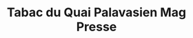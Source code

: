 ---
title: "Tabac du Quai Palavasien Mag Presse"
url: /palavas-les-flots/tabac-du-quai-palavasien-mag-presse/
shop: Zeitungen
---